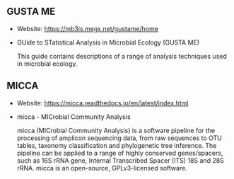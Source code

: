 ## GUSTA ME
- Website: https://mb3is.megx.net/gustame/home
- GUide to STatistical Analysis in Microbial Ecology (GUSTA ME)

    This guide contains descriptions of a range of analysis techniques used in microbial ecology.

## MICCA
- Website: https://micca.readthedocs.io/en/latest/index.html
- micca - MICrobial Community Analysis

    micca (MICrobial Community Analysis) is a software pipeline for the processing of amplicon sequencing data, from raw sequences to OTU tables, taxonomy classification and phylogenetic tree inference. The pipeline can be applied to a range of highly conserved genes/spacers, such as 16S rRNA gene, Internal Transcribed Spacer (ITS) 18S and 28S rRNA. micca is an open-source, GPLv3-licensed software.